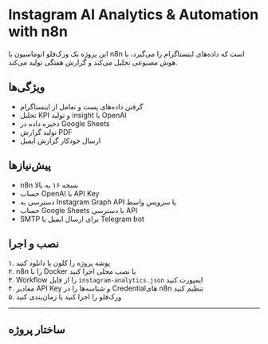 # Instagram AI Analytics & Automation with n8n

این پروژه یک ورک‌فلو اتوماسیون با n8n است که داده‌های اینستاگرام را می‌گیرد، با هوش مصنوعی تحلیل می‌کند و گزارش هفتگی تولید می‌کند.

## ویژگی‌ها
- گرفتن داده‌های پست و تعامل از اینستاگرام
- تحلیل KPI و تولید insight با OpenAI
- ذخیره داده در Google Sheets
- تولید گزارش PDF
- ارسال خودکار گزارش ایمیل

## پیش‌نیازها
- n8n نسخه ۱۶ به بالا
- حساب OpenAI با API Key
- دسترسی به Instagram Graph API یا سرویس واسط
- حساب Google Sheets با دسترسی API
- SMTP برای ارسال ایمیل یا Telegram bot

## نصب و اجرا

۱. پوشه پروژه را کلون یا دانلود کنید  
۲. n8n را با Docker یا نصب محلی اجرا کنید  
۳. Workflow را از فایل `instagram-analytics.json` ایمپورت کنید  
۴. مقادیر API Key و شناسه‌ها را در Credentialهای n8n تنظیم کنید  
۵. ورک‌فلو را اجرا کنید یا زمان‌بندی کنید

---

## ساختار پروژه

